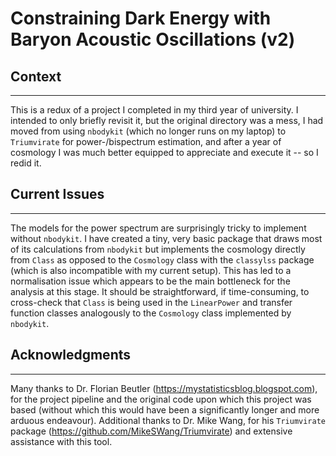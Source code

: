 # Constraining Dark Energy with Baryon Acoustic Oscillations (v2)

## Context
-----------------------------------------------------------------------
This is a redux of a project I completed in my third year of university.
I intended to only briefly revisit it, but the original directory was a
mess, I had moved from using `nbodykit` (which no longer runs on my 
laptop) to `Triumvirate` for power-/bispectrum estimation, and after a
year of cosmology I was much better equipped to appreciate and execute
it -- so I redid it. 

## Current Issues
-----------------------------------------------------------------------
The models for the power spectrum are surprisingly tricky to implement
without `nbodykit`. I have created a tiny, very basic package that draws
most of its calculations from `nbodykit` but implements the cosmology 
directly from `Class` as opposed to the `Cosmology` class with the 
`classylss` package (which is also incompatible with my current setup). 
This has led to a normalisation issue which appears to be the main bottleneck 
for the analysis at this stage. It should be straightforward, if time-consuming, 
to cross-check that `Class` is being used in the `LinearPower` and transfer 
function classes analogously to the `Cosmology` class implemented by `nbodykit`.

## Acknowledgments
-----------------------------------------------------------------------
Many thanks to Dr. Florian Beutler (https://mystatisticsblog.blogspot.com), 
for the project pipeline and the original code upon which this project was 
based (without which this would have been a significantly longer and more 
arduous endeavour). Additional thanks to Dr. Mike Wang, for his `Triumvirate` 
package (https://github.com/MikeSWang/Triumvirate) and extensive assistance 
with this tool.
